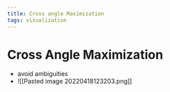 ```yaml
---
title: Cross angle Maximization
tags: visualization
---
```


# Cross Angle Maximization
- avoid ambiguities
- ![[Pasted image 20220418123203.png]]




























